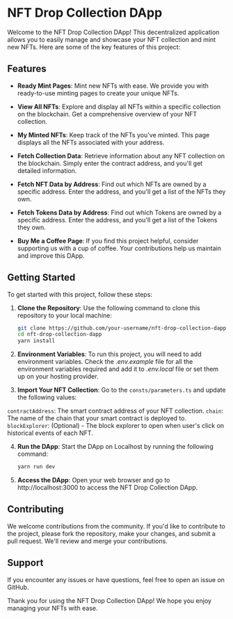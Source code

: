 # NFT Drop Collection DApp

Welcome to the NFT Drop Collection DApp! This decentralized application allows you to easily manage and showcase your NFT collection and mint new NFTs. Here are some of the key features of this project:

## Features

- **Ready Mint Pages**: Mint new NFTs with ease. We provide you with ready-to-use minting pages to create your unique NFTs.

- **View All NFTs**: Explore and display all NFTs within a specific collection on the blockchain. Get a comprehensive overview of your NFT collection.

- **My Minted NFTs**: Keep track of the NFTs you've minted. This page displays all the NFTs associated with your address.

- **Fetch Collection Data**: Retrieve information about any NFT collection on the blockchain. Simply enter the contract address, and you'll get detailed information.

- **Fetch NFT Data by Address**: Find out which NFTs are owned by a specific address. Enter the address, and you'll get a list of the NFTs they own.

- **Fetch Tokens Data by Address**: Find out which Tokens are owned by a specific address. Enter the address, and you'll get a list of the Tokens they own.

- **Buy Me a Coffee Page**: If you find this project helpful, consider supporting us with a cup of coffee. Your contributions help us maintain and improve this DApp.

## Getting Started

To get started with this project, follow these steps:

1. **Clone the Repository**: Use the following command to clone this repository to your local machine:

   ```bash
   git clone https://github.com/your-username/nft-drop-collection-dapp.git
   cd nft-drop-collection-dapp
   yarn install

2. **Environment Variables**: To run this project, you will need to add environment variables. Check the *.env.example* file for all the environment variables required and add it to *.env.local* file or set them up on your hosting provider.

3. **Import Your NFT Collection**:
Go to the `consts/parameters.ts` and update the following values:

`contractAddress`: The smart contract address of your NFT collection.
`chain`: The name of the chain that your smart contract is deployed to.
`blockExplorer`: (Optional) - The block explorer to open when user's click on historical events of each NFT.

4. **Run the DApp**: Start the DApp on Localhost by running the following command:

   ```bash
   yarn run dev

5. **Access the DApp**: Open your web browser and go to http://localhost:3000 to access the NFT Drop Collection DApp.

## Contributing

We welcome contributions from the community. If you'd like to contribute to the project, please fork the repository, make your changes, and submit a pull request. We'll review and merge your contributions.

## Support

If you encounter any issues or have questions, feel free to open an issue on GitHub. 

Thank you for using the NFT Drop Collection DApp! We hope you enjoy managing your NFTs with ease. 